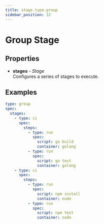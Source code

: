 ```yaml
---
title: stage.type.group
sidebar_position: 12
---
```


# Group Stage



## Properties
<!-- properties / start -->
* __stages__ - _Stage_<br/>
  Configures a series of stages to execute.

<!-- properties / end -->

## Examples

<!-- examples / start -->
```yaml {} showLineNumbers
type: group
spec:
  stages:
    - type: ci
      spec:
        steps:
          - type: run
            spec:
              script: go build
              container: golang
          - type: run
            spec:
              script: go test
              container: golang
    - type: ci
      spec:
        steps:
          - type: run
            spec:
              script: npm install
              container: node
          - type: run
            spec:
              script: npm test
              container: node
```

<!-- examples / end -->

